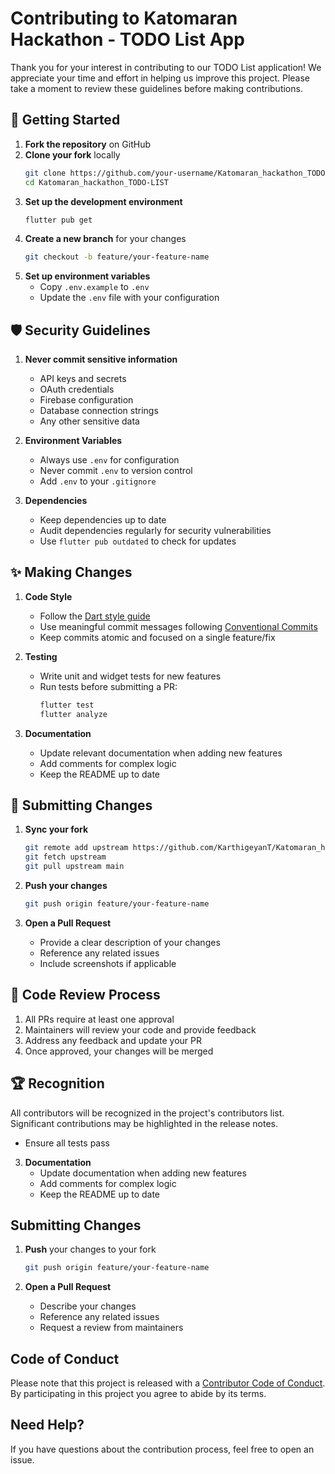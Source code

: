 # Contributing to Katomaran Hackathon - TODO List App

Thank you for your interest in contributing to our TODO List application! We appreciate your time and effort in helping us improve this project. Please take a moment to review these guidelines before making contributions.

## 🚀 Getting Started

1. **Fork the repository** on GitHub
2. **Clone your fork** locally
   ```bash
   git clone https://github.com/your-username/Katomaran_hackathon_TODO-LIST.git
   cd Katomaran_hackathon_TODO-LIST
   ```
3. **Set up the development environment**
   ```bash
   flutter pub get
   ```
4. **Create a new branch** for your changes
   ```bash
   git checkout -b feature/your-feature-name
   ```
5. **Set up environment variables**
   - Copy `.env.example` to `.env`
   - Update the `.env` file with your configuration

## 🛡️ Security Guidelines

1. **Never commit sensitive information**
   - API keys and secrets
   - OAuth credentials
   - Firebase configuration
   - Database connection strings
   - Any other sensitive data

2. **Environment Variables**
   - Always use `.env` for configuration
   - Never commit `.env` to version control
   - Add `.env` to your `.gitignore`

3. **Dependencies**
   - Keep dependencies up to date
   - Audit dependencies regularly for security vulnerabilities
   - Use `flutter pub outdated` to check for updates

## ✨ Making Changes

1. **Code Style**
   - Follow the [Dart style guide](https://dart.dev/guides/language/effective-dart/style)
   - Use meaningful commit messages following [Conventional Commits](https://www.conventionalcommits.org/)
   - Keep commits atomic and focused on a single feature/fix

2. **Testing**
   - Write unit and widget tests for new features
   - Run tests before submitting a PR:
     ```bash
     flutter test
     flutter analyze
     ```

3. **Documentation**
   - Update relevant documentation when adding new features
   - Add comments for complex logic
   - Keep the README up to date

## 🔄 Submitting Changes

1. **Sync your fork**
   ```bash
   git remote add upstream https://github.com/KarthigeyanT/Katomaran_hackathon_TODO-LIST.git
   git fetch upstream
   git pull upstream main
   ```

2. **Push your changes**
   ```bash
   git push origin feature/your-feature-name
   ```

3. **Open a Pull Request**
   - Provide a clear description of your changes
   - Reference any related issues
   - Include screenshots if applicable

## 📝 Code Review Process

1. All PRs require at least one approval
2. Maintainers will review your code and provide feedback
3. Address any feedback and update your PR
4. Once approved, your changes will be merged

## 🏆 Recognition

All contributors will be recognized in the project's contributors list. Significant contributions may be highlighted in the release notes.
   - Ensure all tests pass

3. **Documentation**
   - Update documentation when adding new features
   - Add comments for complex logic
   - Keep the README up to date

## Submitting Changes

1. **Push** your changes to your fork
   ```bash
   git push origin feature/your-feature-name
   ```

2. **Open a Pull Request**
   - Describe your changes
   - Reference any related issues
   - Request a review from maintainers

## Code of Conduct

Please note that this project is released with a [Contributor Code of Conduct](CODE_OF_CONDUCT.md). By participating in this project you agree to abide by its terms.

## Need Help?

If you have questions about the contribution process, feel free to open an issue.
